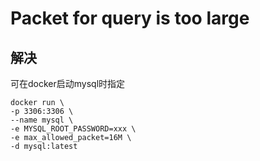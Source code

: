 # Packet for query is too large



## 解决
可在docker启动mysql时指定
```shell
docker run \
-p 3306:3306 \
--name mysql \
-e MYSQL_ROOT_PASSWORD=xxx \
-e max_allowed_packet=16M \
-d mysql:latest
```




<ad/>
<comment/>